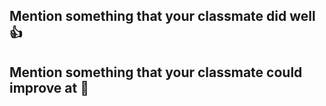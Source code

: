 ## Mention something that your classmate did well 👍



## Mention something that your classmate could improve at 📝

